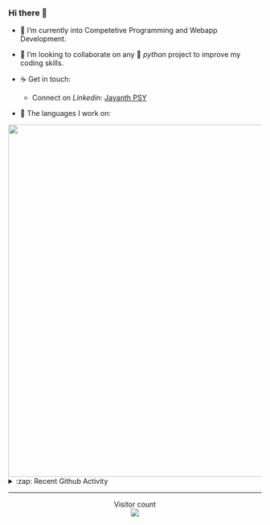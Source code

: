 ### Hi there 👋

- 🌱 I’m currently into Competetive Programming and Webapp Development.

- 👯 I’m looking to collaborate on any :snake: *python* project to improve my coding skills.

- ☕ Get in touch:
  +  Connect on *Linkedin*: [Jayanth PSY](https://www.linkedin.com/in/jayanth-p-b3924812a/)

<!--- ⚡ Fun fact: *Python* is older than *C++* and *Java*. -->

- :memo: The languages I work on: 

<img src="https://wakatime.com/share/@j_tesla/bdf4246a-6e44-4441-87e6-ea13fc96a824.png" width="700"/>

<details>
  <summary>:zap: Recent Github Activity</summary>
  
<!--START_SECTION:activity-->
1. 🎉 Merged PR [#35](https://github.com/j-tesla/blog-list/pull/35) in [j-tesla/blog-list](https://github.com/j-tesla/blog-list)
2. 🎉 Merged PR [#38](https://github.com/j-tesla/blog-list-frontend/pull/38) in [j-tesla/blog-list-frontend](https://github.com/j-tesla/blog-list-frontend)
3. 🎉 Merged PR [#37](https://github.com/j-tesla/blog-list-frontend/pull/37) in [j-tesla/blog-list-frontend](https://github.com/j-tesla/blog-list-frontend)
4. 🎉 Merged PR [#36](https://github.com/j-tesla/blog-list-frontend/pull/36) in [j-tesla/blog-list-frontend](https://github.com/j-tesla/blog-list-frontend)
5. 🎉 Merged PR [#35](https://github.com/j-tesla/blog-list-frontend/pull/35) in [j-tesla/blog-list-frontend](https://github.com/j-tesla/blog-list-frontend)
<!--END_SECTION:activity-->

</details>

-----

<p align="center"> 
  Visitor count<br>
  <img src="https://profile-counter.glitch.me/j-tesla/count.svg" />
</p>












<!--
**j-tesla/j-tesla** is a ✨ _special_ ✨ repository because its `README.md` (this file) appears on your GitHub profile.

Here are some ideas to get you started:

- 🔭 I’m currently working on ...
- 🌱 I’m currently learning ...
- 👯 I’m looking to collaborate on ...
- 🤔 I’m looking for help with ...
- 💬 Ask me about ...
- 📫 How to reach me: ...
- 😄 Pronouns: ...
- ⚡ Fun fact: ...
-->

